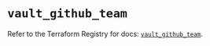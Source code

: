 # `vault_github_team`

Refer to the Terraform Registry for docs: [`vault_github_team`](https://registry.terraform.io/providers/hashicorp/vault/3.24.0/docs/resources/github_team).
